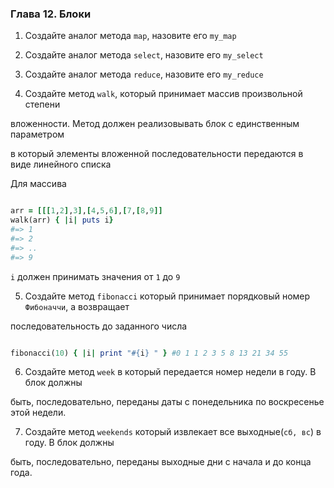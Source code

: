 ###  Глава 12. Блоки

1. Создайте аналог метода ```map```, назовите его ```my_map```

2. Создайте аналог метода ```select```, назовите его ```my_select```

3. Создайте аналог метода ```reduce```, назовите его ```my_reduce```

4. Создайте метод ```walk```, который принимает массив произвольной степени

вложенности. Метод должен реализовывать блок с единственным параметром

в который элементы вложенной последовательности передаются в виде линейного списка

Для массива

```ruby

arr = [[[1,2],3],[4,5,6],[7,[8,9]]
walk(arr) { |i| puts i}
#=> 1
#=> 2
#=> ..
#=> 9

```
```i``` должен принимать значения от ```1``` до ```9```

5.  Создайте метод ```fibonacci``` который принимает порядковый номер ```Фибоначчи```, а возвращает

последовательность до заданного числа

```ruby

fibonacci(10) { |i| print "#{i} " } #0 1 1 2 3 5 8 13 21 34 55

```

6. Создайте метод ```week``` в который передается номер недели в году. В блок должны

быть, последовательно, переданы даты с понедельника по воскресенье этой недели.

7. Создайте метод ```weekends``` который извлекает все выходные(```сб, вс```) в году. В блок должны

быть, последовательно, переданы выходные дни с начала и до конца года.
